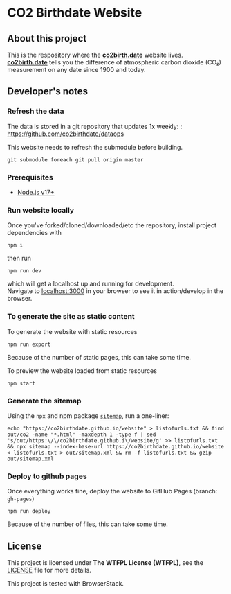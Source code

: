 # CO2 Birthdate Website

## About this project

This is the respository where the **[co2birth.date](https://co2birthdate.github.io/website/)** website lives.  
**[co2birth.date](https://co2birthdate.github.io/website/)** tells you the difference of atmospheric carbon dioxide (CO₂) measurement on any date since 1900 and today.

## Developer's notes

### Refresh the data

The data is stored in a git repository that updates 1x weekly: : https://github.com/co2birthdate/dataops

This website needs to refresh the submodule before building.

```
git submodule foreach git pull origin master
```

### Prerequisites

- [Node.js v17+](https://nodejs.org/en/download/current/)

### Run website locally

Once you've forked/cloned/downloaded/etc the repository, install project dependencies with
```
npm i
```
then run
```
npm run dev
```
which will get a localhost up and running for development.  
Navigate to [localhost:3000](http://localhost:3000) in your browser to see it in action/develop in the browser.

### To generate the site as static content

To generate the website with static resources
```
npm run export
```
Because of the number of static pages, this can take some time.

To preview the website loaded from static resources
```
npm start
```

### Generate the sitemap

Using the `npx` and npm package [`sitemap`](https://www.npmjs.com/package/sitemap), run a one-liner:

```
echo "https://co2birthdate.github.io/website" > listofurls.txt && find out/co2 -name "*.html" -maxdepth 1 -type f | sed 's/out/https:\/\/co2birthdate.github.i\/website/g' >> listofurls.txt && npx sitemap --index-base-url https://co2birthdate.github.io/website < listofurls.txt > out/sitemap.xml && rm -f listofurls.txt && gzip out/sitemap.xml
```

### Deploy to github pages

Once everything works fine, deploy the website to GitHub Pages (branch: `gh-pages`)
```
npm run deploy
```
Because of the number of files, this can take some time.

## License

This project is licensed under **The WTFPL License (WTFPL)**, see the
[LICENSE](LICENSE) file for more details.

This project is tested with BrowserStack.
